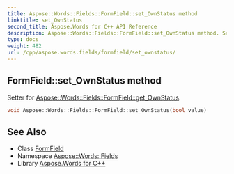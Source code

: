 ```yaml
---
title: Aspose::Words::Fields::FormField::set_OwnStatus method
linktitle: set_OwnStatus
second_title: Aspose.Words for C++ API Reference
description: Aspose::Words::Fields::FormField::set_OwnStatus method. Setter for Aspose::Words::Fields::FormField::get_OwnStatus in C++.
type: docs
weight: 482
url: /cpp/aspose.words.fields/formfield/set_ownstatus/
---
```

## FormField::set_OwnStatus method


Setter for [Aspose::Words::Fields::FormField::get_OwnStatus](../get_ownstatus/).

```cpp
void Aspose::Words::Fields::FormField::set_OwnStatus(bool value)
```

## See Also

* Class [FormField](../)
* Namespace [Aspose::Words::Fields](../../)
* Library [Aspose.Words for C++](../../../)
